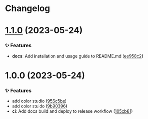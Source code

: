 # Changelog

# [1.1.0](https://github.com/canisminor1990/kitchen-color-studio/compare/v1.0.0...v1.1.0) (2023-05-24)

### ✨ Features

- **docs**: Add installation and usage guide to README.md ([ee958c2](https://github.com/canisminor1990/kitchen-color-studio/commit/ee958c2))

# 1.0.0 (2023-05-24)

### ✨ Features

- add color studio ([956c5be](https://github.com/canisminor1990/kitchen-color-studio/commit/956c5be))
- add color stuido ([9b90396](https://github.com/canisminor1990/kitchen-color-studio/commit/9b90396))
- **ci**: Add docs build and deploy to release workflow ([105cb81](https://github.com/canisminor1990/kitchen-color-studio/commit/105cb81))
